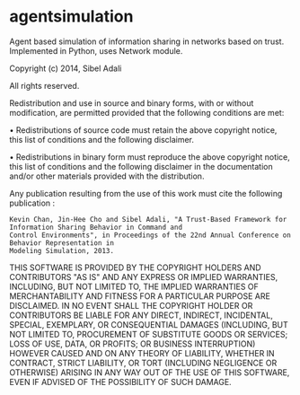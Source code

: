 agentsimulation
===============

Agent based simulation of information sharing in networks based on trust. Implemented in Python, 
uses Network module.

Copyright (c) 2014, Sibel Adali

All rights reserved.

Redistribution and use in source and binary forms, with or without modification, are permitted provided that the following conditions are met:

   •  Redistributions of source code must retain the above copyright notice, 
      this list of conditions and the following disclaimer.
      
   •  Redistributions in binary form must reproduce the above copyright notice, 
      this list of conditions and the following disclaimer in the documentation and/or other materials 
      provided with the distribution.

Any publication resulting from the use of this work must cite the following publication :

    Kevin Chan, Jin-Hee Cho and Sibel Adali, "A Trust-Based Framework for Information Sharing Behavior in Command and 
    Control Environments", in Proceedings of the 22nd Annual Conference on Behavior Representation in 
    Modeling Simulation, 2013.
        
THIS SOFTWARE IS PROVIDED BY THE COPYRIGHT HOLDERS AND CONTRIBUTORS "AS IS" AND ANY EXPRESS OR IMPLIED WARRANTIES, 
INCLUDING, BUT NOT LIMITED TO, THE IMPLIED WARRANTIES OF MERCHANTABILITY AND FITNESS FOR A PARTICULAR PURPOSE ARE 
DISCLAIMED. IN NO EVENT SHALL THE COPYRIGHT HOLDER OR CONTRIBUTORS BE LIABLE FOR ANY DIRECT, INDIRECT, INCIDENTAL, 
SPECIAL, EXEMPLARY, OR CONSEQUENTIAL DAMAGES (INCLUDING, BUT NOT LIMITED TO, PROCUREMENT OF SUBSTITUTE GOODS OR SERVICES; 
LOSS OF USE, DATA, OR PROFITS; OR BUSINESS INTERRUPTION) HOWEVER CAUSED AND ON ANY THEORY OF LIABILITY, WHETHER IN 
CONTRACT, STRICT LIABILITY, OR TORT (INCLUDING NEGLIGENCE OR OTHERWISE) ARISING IN ANY WAY OUT OF THE USE OF THIS 
SOFTWARE, EVEN IF ADVISED OF THE POSSIBILITY OF SUCH DAMAGE.
